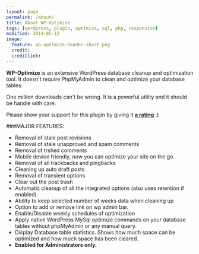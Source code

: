```yaml
---
layout: page
permalink: /about/
title: About WP-Optimize
tags: [wordpress, plugin, optimize, sql, php, responsive]
modified: 2014-05-12
image:
  feature: wp-optimize-header-short.png
  credit: 
  creditlink: 
---
```


**WP-Optimize** is an extensive WordPress database cleanup and optimization tool. It doesn't require PhpMyAdmin to clean and optimize your database tables. 

One million downloads can't be wrong. It is a powerful utility and it should be handle with care.

Please show your support for this plugin by giving it **[a rating](http://wordpress.org/support/view/plugin-reviews/wp-optimize?rate=5#postform)** :)

###MAJOR FEATURES:

*   Removal of stale post revisions
*   Removal of stale unapproved and spam comments
*   Removal of trshed comments
*   Mobile device friendly, now you can optimize your site on the go
*   Removal of all trackbacks and pingbacks
*   Cleaning up auto draft posts
*   Removal of transient options
*   Clear out the post trash
*   Automatic cleanup of all the integrated options (also uses retention if enabled)
*   Ability to keep selected number of weeks data when cleaning up
*   Option to add or remove link on wp admin bar.
*   Enable/Disable weekly schedules of optimization
*   Apply native WordPress MySql optimize commands on your database tables without phpMyAdmin or any manual query.
*   Display Database table statistics. Shows how much space can be optimized and how much space has been cleared.
*   **Enabled for Administrators only.**